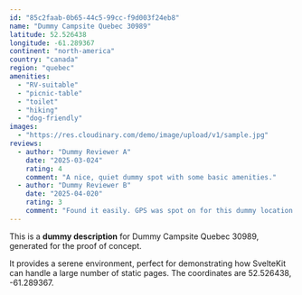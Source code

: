 ```yaml
---
id: "85c2faab-0b65-44c5-99cc-f9d003f24eb8"
name: "Dummy Campsite Quebec 30989"
latitude: 52.526438
longitude: -61.289367
continent: "north-america"
country: "canada"
region: "quebec"
amenities:
  - "RV-suitable"
  - "picnic-table"
  - "toilet"
  - "hiking"
  - "dog-friendly"
images:
  - "https://res.cloudinary.com/demo/image/upload/v1/sample.jpg"
reviews:
  - author: "Dummy Reviewer A"
    date: "2025-03-024"
    rating: 4
    comment: "A nice, quiet dummy spot with some basic amenities."
  - author: "Dummy Reviewer B"
    date: "2025-04-020"
    rating: 3
    comment: "Found it easily. GPS was spot on for this dummy location."
---
```


This is a **dummy description** for Dummy Campsite Quebec 30989, generated for the proof of concept.

It provides a serene environment, perfect for demonstrating how SvelteKit can handle a large number of static pages. The coordinates are 52.526438, -61.289367.

